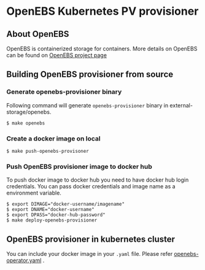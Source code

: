 # OpenEBS Kubernetes PV provisioner

## About OpenEBS 

OpenEBS is containerized storage for containers. More details on OpenEBS can be found on [OpenEBS project page](https://github.com/openebs/openebs)


## Building OpenEBS provisioner from source

### Generate openebs-provisioner binary

Following command will generate `openebs-provisioner` binary in external-storage/openebs.

```
$ make openebs
```

### Create a docker image on local

```
$ make push-openebs-provisoner
```

### Push OpenEBS provisioner image to docker hub

To push docker image to docker hub you need to have docker hub login credentials. You can pass docker credentials and image name as a environment variable.

```
$ export DIMAGE="docker-username/imagename"
$ export DNAME="docker-username"
$ export DPASS="docker-hub-password"
$ make deploy-openebs-provisioner
```

## OpenEBS provisioner in kubernetes cluster

You can include your docker image in your `.yaml` file. Please refer [openebs-operator.yaml](https://github.com/openebs/openebs/blob/master/k8s/openebs-operator.yaml#L86) .